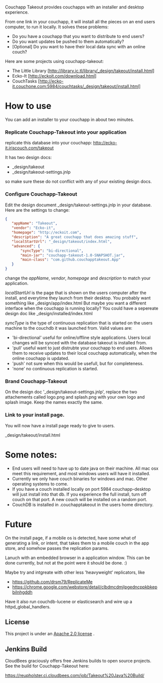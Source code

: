 Couchapp Takeout provides couchapps with an installer and desktop experience. 

From one link in your couchapp, it will install all the pieces on an end users computer, to run it locally. It solves these problems:

* Do you have a couchapp that you want to distribute to end users?
* Do you want updates be pushed to them automatically?
* [Optional] Do you want to have their local data sync with an online couch?

Here are some projects using couchapp-takeout:

* The Little Library [http://library.ic.tl/library/_design/takeout/install.html]
* Ecko-It [http://eckoit.com/download.html]
* CouchTasks [http://ecko-it.couchone.com:5984/couchtasks/_design/takeout/install.html]



# How to use

You can add an installer to your couchapp in about two minutes.

### Replicate Couchapp-Takeout into your application

replicate this database into your couchapp:
http://ecko-it.iriscouch.com/takeout

It has two design docs: 

* _design/takeout
* _design/takeout-settings.jnlp

so make sure these do not conflict with any of your existing design docs.

### Configure Couchapp-Takeout 

Edit the design document _design/takeout-settings.jnlp in your database. Here are the settings to change:

```json
{
   "appName": "Takeout",
   "vendor": "Ecko-it",
   "homepage": "http://eckoit.com",
   "description": "A great couchapp that does amazing stuff",
   "localStartUrl": "_design/takeout/index.html",
   "advanced": {
       "syncType": "bi-directional",
       "main-jar": "couchapp-takeout-1.0-SNAPSHOT.jar",
       "main-class": "com.github.couchapptakeout.App"
   }
}
```

change the *appName*, *vendor*, *homepage* and *description* to match your application.

*localStartUrl* is the page that is shown on the users computer after the install, and everytime they launch from their desktop.
You probably want something like _design/app/index.html   But maybe you want a different interface when the couchapp is running locally? 
You could have a sepereate design doc like _design/installed/index.html

*syncType* is the type of continuous replication that is started on the users machine to the couchdb it was launched from. Valid values are:

* 'bi-directional' useful for online/offline style applications. Users local changes will be synced with the database takeout is installed from.
* 'pull' useful want to just distrubte your couchapp to end users. Allows them to receive updates to their local couchapp automatically, when the online couchapp is updated.
* 'push' not sure when this would be usefull, but for completeness.
* 'none' no continuous replication is started.

### Brand Couchapp-Takeout 

On the design doc '_design/takeout-settings.jnlp', replace the two attachements called logo.png and splash.png with your own logo and splash image. 
Keep the names exactly the same.


### Link to your install page. 

You will now have a install page ready to give to users. 

_design/takeout/install.html





# Some notes:

* End users will need to have up to date java on their machine. All mac osx meet this requirement, and most windows users will have it installed.
* Currently we only have couch binaries for windows and mac. Other operating systems to come.
* If you have a couch installed locally on port 5984 couchapp-desktop will just install into that db. If you experience the full install, turn off couch on that port. A new couch will be installed on a random port.
* CouchDB is installed in .couchapptakeout in the users home directory.


# Future

On the install page, if a mobile os is detected, have some what of generating a link, or intent, that takes them to a mobile couch in the app store, and somehow passes the replication params.

Lanuch with an embedded browser in a application window. This can be done currently, but not at the point were it should be done. :)

Maybe try and intgreate with other less 'heavyweight' replicators, like

* https://github.com/drsm79/ReplicateMe
* https://chrome.google.com/webstore/detail/clbdmcdmjlpgedncppkbkepbilnhgddh


Have it also run couchdb-lucene or elasticsearch and wire up a httpd_global_handlers. 


## License

This project is under an [Apache 2.0 license](https://github.com/ryanramage/couchapp-takeout/blob/master/LICENSE.txt) .


## Jenkins Build
CloudBees graciously offers free Jenkins builds to open source projects. See the build for Couchapp-Takeout here:

https://reupholster.ci.cloudbees.com/job/Takeout%20Java%20Build/




